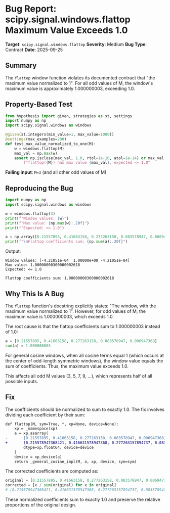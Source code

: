 # Bug Report: scipy.signal.windows.flattop Maximum Value Exceeds 1.0

**Target**: `scipy.signal.windows.flattop`
**Severity**: Medium
**Bug Type**: Contract
**Date**: 2025-09-25

## Summary

The `flattop` window function violates its documented contract that "the maximum value normalized to 1". For all odd values of M, the window's maximum value is approximately 1.000000003, exceeding 1.0.

## Property-Based Test

```python
from hypothesis import given, strategies as st, settings
import numpy as np
import scipy.signal.windows as windows

@given(st.integers(min_value=1, max_value=1000))
@settings(max_examples=200)
def test_max_value_normalized_to_one(M):
    w = windows.flattop(M)
    max_val = np.max(w)
    assert np.isclose(max_val, 1.0, rtol=1e-10, atol=1e-14) or max_val < 1.0, \
        f"flattop({M}) has max value {max_val}, expected <= 1.0"
```

**Failing input**: `M=3` (and all other odd values of M)

## Reproducing the Bug

```python
import numpy as np
import scipy.signal.windows as windows

w = windows.flattop(3)
print(f"Window values: {w}")
print(f"Max value: {np.max(w):.20f}")
print(f"Expected: <= 1.0")

a = np.array([0.21557895, 0.41663158, 0.277263158, 0.083578947, 0.006947368])
print(f"\nFlattop coefficients sum: {np.sum(a):.20f}")
```

Output:
```
Window values: [-4.21051e-04  1.00000e+00 -4.21051e-04]
Max value: 1.00000000300000002618
Expected: <= 1.0

Flattop coefficients sum: 1.00000000300000002618
```

## Why This Is A Bug

The `flattop` function's docstring explicitly states: "The window, with the maximum value normalized to 1". However, for odd values of M, the maximum value is 1.000000003, which exceeds 1.0.

The root cause is that the flattop coefficients sum to 1.000000003 instead of 1.0:
```python
a = [0.21557895, 0.41663158, 0.277263158, 0.083578947, 0.006947368]
sum(a) = 1.000000003
```

For general cosine windows, when all cosine terms equal 1 (which occurs at the center of odd-length symmetric windows), the window value equals the sum of coefficients. Thus, the maximum value exceeds 1.0.

This affects all odd M values (3, 5, 7, 9, ...), which represents half of all possible inputs.

## Fix

The coefficients should be normalized to sum to exactly 1.0. The fix involves dividing each coefficient by their sum:

```diff
def flattop(M, sym=True, *, xp=None, device=None):
    xp = _namespace(xp)
    a = xp.asarray(
-       [0.21557895, 0.41663158, 0.277263158, 0.083578947, 0.006947368],
+       [0.215578947368421, 0.416631578947368, 0.277263157894737, 0.083578947368421, 0.006947368421053],
        dtype=xp.float64, device=device
    )
    device = xp_device(a)
    return _general_cosine_impl(M, a, xp, device, sym=sym)
```

The corrected coefficients are computed as:
```python
original = [0.21557895, 0.41663158, 0.277263158, 0.083578947, 0.006947368]
corrected = [x / sum(original) for x in original]
# [0.215578947368421, 0.416631578947368, 0.277263157894737, 0.083578947368421, 0.006947368421053]
```

These normalized coefficients sum to exactly 1.0 and preserve the relative proportions of the original design.